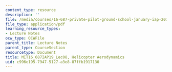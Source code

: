 ```yaml
---
content_type: resource
description: ''
file: /media/courses/16-687-private-pilot-ground-school-january-iap-2019/c996e19579475127a3e887ffb1917130_MIT16_687IAP19_Lec08.pdf
file_type: application/pdf
learning_resource_types:
- Lecture Notes
ocw_type: OCWFile
parent_title: Lecture Notes
parent_type: CourseSection
resourcetype: Document
title: MIT16_687IAP19_Lec08, Helicopter Aerodynamics
uid: c996e195-7947-5127-a3e8-87ffb1917130
---
```

